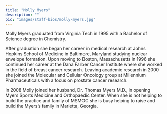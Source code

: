 ```yaml
---
title: "Molly Myers"
description: ""
pic: "images/staff-bios/molly-myers.jpg"
---
```


Molly Myers graduated from Virginia Tech in 1995 with a Bachelor of Science degree in 
Chemistry.

After graduation she began her career in medical research at Johns Hopkins School of 
Medicine in Baltimore, Maryland studying nuclear envelope formation. Upon moving to 
Boston, Massachusetts in 1996 she continued her career at the Dana Farber Cancer 
Institute where she worked in the field of breast cancer research. Leaving academic 
research in 2000 she joined the Molecular and Cellular Oncology group at Millennium 
Pharmaceuticals with a focus on prostate cancer research.

In 2008 Molly joined her husband, Dr. Thomas Myers M.D., in opening Myers Sports 
Medicine and Orthopaedic Center. When she is not helping to build the practice and 
family of MSMOC she is busy helping to raise and build the Myers’s family in Marietta, 
Georgia.
